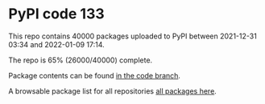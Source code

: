 # PyPI code 133

This repo contains 40000 packages uploaded to PyPI between 
2021-12-31 03:34 and 2022-01-09 17:14.

The repo is 65% (26000/40000) complete.

Package contents can be found [in the code branch](https://github.com/pypi-data/pypi-mirror-133/tree/code/packages).

A browsable package list for all repositories [all packages here](https://pypi-data.github.io/website/repositories/pypi-mirror-133).


